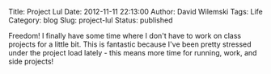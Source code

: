 Title: Project Lul
Date: 2012-11-11 22:13:00
Author: David Wilemski
Tags: Life
Category: blog
Slug: project-lul
Status: published

Freedom\! I finally have some time where I don't have to work on class
projects for a little bit. This is fantastic because I've been pretty
stressed under the project load lately - this means more time for
running, work, and side projects\!

